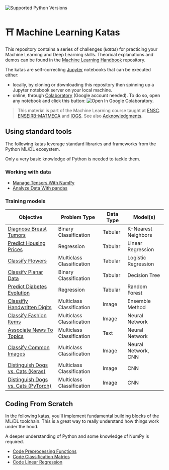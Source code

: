 ![Supported Python Versions](https://img.shields.io/badge/Python->=3.6-blue.svg?logo=python&logoColor=white)

# ⛩ Machine Learning Katas

This repository contains a series of challenges (*katas*) for practicing your Machine Learning and Deep Learning skills. Theorical explanations and demos can be found in the [Machine Learning Handbook](https://github.com/bpesquet/machine-learning-handbook) repository.

The katas are self-correcting [Jupyter](https://jupyter.org/) notebooks that can be executed either:

- locally, by cloning or downloading this repository then spinning up a Jupyter notebook server on your local machine.
- online, through [Colaboratory](https://colab.research.google.com/) (Google account needed). To do so, open any notebook and click this button: ![Open In Google Colaboratory](https://colab.research.google.com/assets/colab-badge.svg).

> This material is part of the Machine Learning course taught at [ENSC](https://ensc.bordeaux-inp.fr). [ENSEIRB-MATMECA](https://enseirb-matmeca.bordeaux-inp.fr) and [IOGS](https://www.institutoptique.fr). See also [Acknowledgments](ACKNOWLEDGMENTS.md).

## Using standard tools

The following katas leverage standard libraries and frameworks from the Python ML/DL ecosystem. 

Only a very basic knowledge of Python is needed to tackle them.

### Working with data

- [Manage Tensors With NumPy](notebooks/working_with_data/tensor_management_numpy.ipynb)
- [Analyze Data With pandas](notebooks/working_with_data/data_analysis_pandas.ipynb)

### Training models

|Objective|Problem Type|Data Type|Model(s)|
|-|-|-|-|
|[Diagnose Breast Tumors](notebooks/training_models/breast_cancer.ipynb)|Binary Classification|Tabular|K-Nearest Neighbors|
|[Predict Housing Prices ](notebooks/training_models/boston_housing.ipynb)|Regression|Tabular|Linear Regression|
|[Classify Flowers](notebooks/training_models/iris.ipynb)|Multiclass Classification|Tabular|Logistic Regression|
|[Classify Planar Data](notebooks/katas/training_models/planar_data.ipynb)|Binary Classification|Tabular|Decision Tree|
|[Predict Diabetes Evolution](notebooks/training_models/diabetes.ipynb)|Regression|Tabular|Random Forest|
|[Classifiy Handwritten Digits](notebooks/training_models/uci_digits.ipynb)|Multiclass Classification|Image|Ensemble Method|
|[Classify Fashion Items](notebooks/training_models/fashion_mnist.ipynb)|Multiclass Classification|Image|Neural Network|
|[Associate News To Topics](notebooks/training_models/reuters_news.ipynb)|Multiclass Classification|Text|Neural Network|
|[Classify Common Images](notebooks/training_models/cifar10.ipynb)|Multiclass Classification|Image|Neural Network, CNN|
|[Distinguish Dogs vs. Cats (Keras)](notebooks/training_models/dogs_vs_cats_keras.ipynb)|Multiclass Classification|Image|CNN|
|[Distinguish Dogs vs. Cats (PyTorch)](notebooks/training_models/dogs_vs_cats_pytorch.ipynb)|Multiclass Classification|Image|CNN|

## Coding From Scratch

In the following katas, you'll implement fundamental building blocks of the ML/DL toolchain. This is a great way to really understand how things work under the hood.

A deeper understanding of Python and some knowledge of NumPy is required.

- [Code Preprocessing Functions](notebooks/coding_from_scratch/data_preprocessing.ipynb)
- [Code Classification Matrics](notebooks/coding_from_scratch/classification_metrics.ipynb)
- [Code Linear Regression](notebooks/coding_from_scratch/linear_regression.ipynb)
